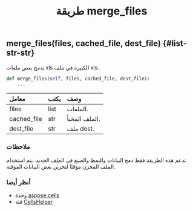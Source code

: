 ﻿---
title: طريقة merge_files
second_title: Aspose.Cells for Python via .NET API المراجع
description:
type: docs
weight: 160
url: /ar/python-net/aspose.cells/cellshelper/merge_files/
is_root: false
---
##  merge_files(files, cached_file, dest_file) {#list-str-str}
يدمج بعض ملفات xls الكبيرة في ملف xls.



```python
def merge_files(self, files, cached_file, dest_file):
    ...
```


| معامل| يكتب| وصف|
| :- | :- | :- |
| files | list | الملفات.|
| cached_file | str | الملف المخبأ.|
| dest_file | str | ملف dest.|
###  ملاحظات

تدعم هذه الطريقة فقط دمج البيانات والنمط والصيغ في الملف الجديد.
يتم استخدام الملف المخزن مؤقتًا لتخزين بعض البيانات المؤقتة.


###  أنظر أيضا
* وحدة [aspose.cells](../../)
* فئة [CellsHelper](/cells/ar/python-net/aspose.cells/cellshelper)
